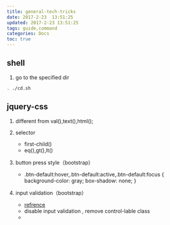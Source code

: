 ```yaml
---
title: general-tech-tricks
date: 2017-2-23  13:51:25
updated: 2017-2-23 13:51:25
tags: guide,command
categories: Docs
toc: true
---
```


## shell

1. go to the specified dir
```bash
. ./cd.sh
```

## jquery-css

1. different from val(),text(),html();
2. selector
	- first-child()
	- eq(),gt(),lt()

3. button press style（bootstrap）
	- .btn-default:hover,.btn-default:active,.btn-default:focus {
		  background-color: gray;
		  box-shadow: none;
  }

4. input validation（bootstrap）
	- [refrence](https://stackoverflow.com/questions/32933165/validate-input-fields-on-bootstrap-modal-window-button-clicks-using-angular)
	- disable input validation , remove control-lable class
	- 